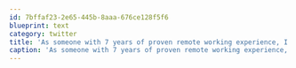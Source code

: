 ```yaml
---
id: 7bffaf23-2e65-445b-8aaa-676ce128f5f6
blueprint: text
category: twitter
title: 'As someone with 7 years of proven remote working experience, I approve this message 37signals.com/svn/posts/3064…'
caption: 'As someone with 7 years of proven remote working experience, I approve this message <a href="http://37signals.com/svn/posts/3064-stop-whining-and-start-hiring-remote-workers" title="http://37signals.com/svn/posts/3064-stop-whining-and-start-hiring-remote-workers" class="link link_untco">37signals.com/svn/posts/3064…</a>'
---
```

